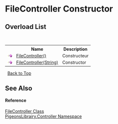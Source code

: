 # FileController Constructor 
 


## Overload List
&nbsp;<table><tr><th></th><th>Name</th><th>Description</th></tr><tr><td>![Public method](media/pubmethod.gif "Public method")</td><td><a href="60390812-f960-9d01-6fbd-6866dc01d45e">FileController()</a></td><td>
Constructeur</td></tr><tr><td>![Public method](media/pubmethod.gif "Public method")</td><td><a href="41a5c7c3-3488-3282-06b2-04e4be95f62e">FileController(String)</a></td><td>
Constructor</td></tr></table>&nbsp;
<a href="#filecontroller-constructor">Back to Top</a>

## See Also


#### Reference
<a href="13015fd1-12bd-c1f3-e2ee-33f5f40d0752">FileController Class</a><br /><a href="55678277-c7be-459a-277f-cb45581aba7a">PigeonsLibrairy.Controller Namespace</a><br />